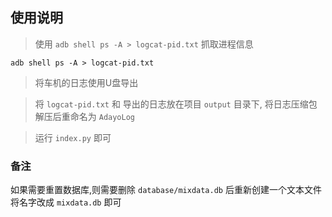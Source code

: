 ## 使用说明

> 使用 `adb shell ps -A > logcat-pid.txt`  抓取进程信息

```shell
adb shell ps -A > logcat-pid.txt 
```

> 将车机的日志使用U盘导出

> 将 `logcat-pid.txt` 和 导出的日志放在项目 `output` 目录下, 将日志压缩包解压后重命名为 `AdayoLog`

> 运行 `index.py` 即可

### 备注

如果需要重置数据库,则需要删除 `database/mixdata.db` 后重新创建一个文本文件将名字改成 `mixdata.db` 即可